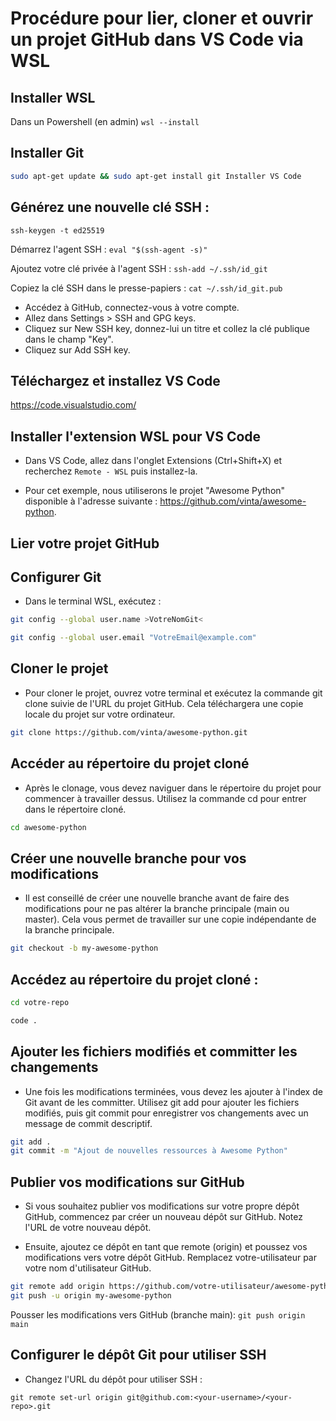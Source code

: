 # Procédure pour lier, cloner et ouvrir un projet GitHub dans VS Code via WSL 

## Installer WSL

Dans un Powershell (en admin) `wsl --install`
## Installer Git
```bash
sudo apt-get update && sudo apt-get install git Installer VS Code
```

## Générez une nouvelle clé SSH :

`ssh-keygen -t ed25519`

Démarrez l'agent SSH : `eval "$(ssh-agent -s)"`

Ajoutez votre clé privée à l'agent SSH :
`ssh-add ~/.ssh/id_git`

Copiez la clé SSH dans le presse-papiers :
`cat ~/.ssh/id_git.pub`

* Accédez à GitHub, connectez-vous à votre compte.
* Allez dans Settings > SSH and GPG keys.
* Cliquez sur New SSH key, donnez-lui un titre et collez la clé publique dans le champ "Key".
* Cliquez sur Add SSH key.



## Téléchargez et installez VS Code

https://code.visualstudio.com/

## Installer l'extension WSL pour VS Code
* Dans VS Code, allez dans l'onglet Extensions (Ctrl+Shift+X) et recherchez `Remote - WSL` puis installez-la.



* Pour cet exemple, nous utiliserons le projet "Awesome Python" disponible à l'adresse suivante :
https://github.com/vinta/awesome-python.

## Lier votre projet GitHub
## Configurer Git
* Dans le terminal WSL, exécutez :
```bash
git config --global user.name >VotreNomGit< 
```
```bash
git config --global user.email "VotreEmail@example.com" 
```

## Cloner le projet
* Pour cloner le projet, ouvrez votre terminal et exécutez la commande git clone suivie de l'URL du projet GitHub. Cela téléchargera une copie locale du projet sur votre ordinateur.

```bash
git clone https://github.com/vinta/awesome-python.git
```


## Accéder au répertoire du projet cloné
* Après le clonage, vous devez naviguer dans le répertoire du projet pour commencer à travailler dessus. Utilisez la commande cd pour entrer dans le répertoire cloné.

```bash
cd awesome-python
```


## Créer une nouvelle branche pour vos modifications
* Il est conseillé de créer une nouvelle branche avant de faire des modifications pour ne pas altérer la branche principale (main ou master). Cela vous permet de travailler sur une copie indépendante de la branche principale.

```bash
git checkout -b my-awesome-python
```

## Accédez au répertoire du projet cloné :

```bash
cd votre-repo
```
```bash
code .
```


## Ajouter les fichiers modifiés et committer les changements
* Une fois les modifications terminées, vous devez les ajouter à l'index de Git avant de les committer. Utilisez git add pour ajouter les fichiers modifiés, puis git commit pour enregistrer vos changements avec un message de commit descriptif.

```bash
git add .
git commit -m "Ajout de nouvelles ressources à Awesome Python"
```

## Publier vos modifications sur GitHub
* Si vous souhaitez publier vos modifications sur votre propre dépôt GitHub, commencez par créer un nouveau dépôt sur GitHub. Notez l'URL de votre nouveau dépôt.

* Ensuite, ajoutez ce dépôt en tant que remote (origin) et poussez vos modifications vers votre dépôt GitHub. Remplacez votre-utilisateur par votre nom d'utilisateur GitHub.

```bash
git remote add origin https://github.com/votre-utilisateur/awesome-python.git
git push -u origin my-awesome-python
```

Pousser les modifications vers GitHub (branche main): `git push origin main`





## Configurer le dépôt Git pour utiliser SSH
* Changez l'URL du dépôt pour utiliser SSH :

`git remote set-url origin git@github.com:<your-username>/<your-repo>.git`




